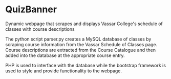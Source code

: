 # QuizBanner
Dynamic webpage that scrapes and displays Vassar College's schedule of classes with course descriptions

The python script parser.py creates a MySQL database of classes by scraping course information from the Vassar Schedule of Classes page. Course descriptions are extracted from the Course Catalogue and then added into the database at the appropriate course entry. 

PHP is used to interface with the database while the bootstrap framework is used to style and provide functionality to the webpage. 
